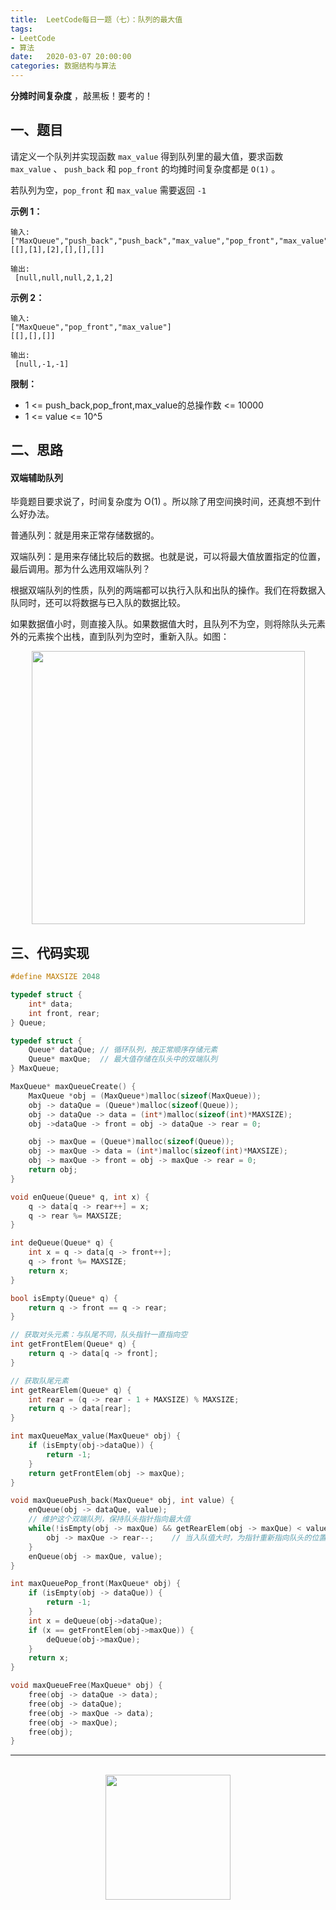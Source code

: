 ```yaml
---
title:  LeetCode每日一题（七）：队列的最大值
tags:
- LeetCode
- 算法
date:   2020-03-07 20:00:00
categories: 数据结构与算法
---
```


**分摊时间复杂度** ，敲黑板！要考的！

## 一、题目

请定义一个队列并实现函数 `max_value` 得到队列里的最大值，要求函数 `max_value` 、 `push_back` 和 `pop_front` 的均摊时间复杂度都是 `O(1)` 。

若队列为空，`pop_front` 和 `max_value` 需要返回 `-1`

**示例 1：**

```
输入: 
["MaxQueue","push_back","push_back","max_value","pop_front","max_value"]
[[],[1],[2],[],[],[]]

输出:
 [null,null,null,2,1,2]
```

**示例 2：**

```
输入: 
["MaxQueue","pop_front","max_value"]
[[],[],[]]

输出:
 [null,-1,-1]
```

**限制：**

* 1 <= push_back,pop_front,max_value的总操作数 <= 10000
* 1 <= value <= 10^5


## 二、思路

#### 双端辅助队列

毕竟题目要求说了，时间复杂度为 O(1) 。所以除了用空间换时间，还真想不到什么好办法。

普通队列：就是用来正常存储数据的。

双端队列：是用来存储比较后的数据。也就是说，可以将最大值放置指定的位置，最后调用。那为什么选用双端队列？

根据双端队列的性质，队列的两端都可以执行入队和出队的操作。我们在将数据入队同时，还可以将数据与已入队的数据比较。

如果数据值小时，则直接入队。如果数据值大时，且队列不为空，则将除队头元素外的元素挨个出栈，直到队列为空时，重新入队。如图：

<div align="center">
    <img width="437px" src="https://runcoderhang.github.io/thumbnails/dui-lie-de-zui-da-zhi-lcof.gif"></img>
</div>

## 三、代码实现

```c
#define MAXSIZE 2048

typedef struct {
    int* data;
    int front, rear;
} Queue;

typedef struct {
    Queue* dataQue; // 循环队列，按正常顺序存储元素
    Queue* maxQue;  // 最大值存储在队头中的双端队列
} MaxQueue;

MaxQueue* maxQueueCreate() {
    MaxQueue *obj = (MaxQueue*)malloc(sizeof(MaxQueue));
    obj -> dataQue = (Queue*)malloc(sizeof(Queue));
    obj -> dataQue -> data = (int*)malloc(sizeof(int)*MAXSIZE);
    obj ->dataQue -> front = obj -> dataQue -> rear = 0;

    obj -> maxQue = (Queue*)malloc(sizeof(Queue));
    obj -> maxQue -> data = (int*)malloc(sizeof(int)*MAXSIZE);
    obj -> maxQue -> front = obj -> maxQue -> rear = 0;
    return obj;
}

void enQueue(Queue* q, int x) {
    q -> data[q -> rear++] = x;
    q -> rear %= MAXSIZE;
}

int deQueue(Queue* q) {
    int x = q -> data[q -> front++];
    q -> front %= MAXSIZE;
    return x;
}

bool isEmpty(Queue* q) {
    return q -> front == q -> rear;
}

// 获取对头元素：与队尾不同，队头指针一直指向空
int getFrontElem(Queue* q) {
    return q -> data[q -> front];
}

// 获取队尾元素
int getRearElem(Queue* q) {
    int rear = (q -> rear - 1 + MAXSIZE) % MAXSIZE;
    return q -> data[rear];
}

int maxQueueMax_value(MaxQueue* obj) {
    if (isEmpty(obj->dataQue)) {
        return -1;
    }
    return getFrontElem(obj -> maxQue);
}

void maxQueuePush_back(MaxQueue* obj, int value) {
    enQueue(obj -> dataQue, value);
    // 维护这个双端队列，保持队头指针指向最大值
    while(!isEmpty(obj -> maxQue) && getRearElem(obj -> maxQue) < value) {
        obj -> maxQue -> rear--;    // 当入队值大时，为指针重新指向队头的位置
    }
    enQueue(obj -> maxQue, value);
}

int maxQueuePop_front(MaxQueue* obj) {
    if (isEmpty(obj -> dataQue)) {
        return -1;
    }
    int x = deQueue(obj->dataQue);
    if (x == getFrontElem(obj->maxQue)) {
        deQueue(obj->maxQue);
    }
    return x;
}

void maxQueueFree(MaxQueue* obj) {
    free(obj -> dataQue -> data);
    free(obj -> dataQue);
    free(obj -> maxQue -> data);
    free(obj -> maxQue);
    free(obj);
}
```

<div align="center">
    <hr style="height:1px;"/>
    <br>
    <img width="200px" src="https://runcoderhang.github.io/thumbnails/wxgzh-hang.png"></img>
</div>
